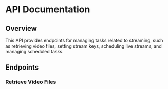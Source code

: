 # API Documentation

## Overview
This API provides endpoints for managing tasks related to streaming, such as retrieving video files, setting stream keys, scheduling live streams, and managing scheduled tasks.

## Endpoints

### Retrieve Video Files
